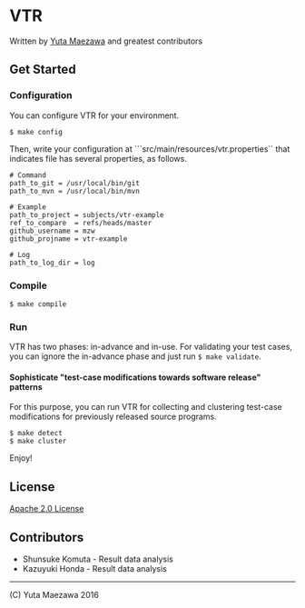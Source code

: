 # VTR
Written by [Yuta Maezawa](mailto:maezawa@nii.ac.jp) and greatest contributors

## Get Started

### Configuration
You can configure VTR for your environment.
```
$ make config
```
Then, write your configuration at ```src/main/resources/vtr.properties``
that indicates file has several properties, as follows.
```
# Command
path_to_git = /usr/local/bin/git
path_to_mvn = /usr/local/bin/mvn

# Example
path_to_project = subjects/vtr-example
ref_to_compare	= refs/heads/master
github_username = mzw
github_projname = vtr-example

# Log
path_to_log_dir = log
```

### Compile
```
$ make compile
```

### Run
VTR has two phases: in-advance and in-use.
For validating your test cases, you can ignore the in-advance phase and just run ```$ make validate```.

#### Sophisticate "test-case modifications towards software release" patterns
For this purpose, you can run VTR for collecting and clustering test-case modifications for previously released source programs.
```
$ make detect
$ make cluster
```

Enjoy!

## License
[Apache 2.0 License](http://www.apache.org/licenses/LICENSE-2.0)

## Contributors
* Shunsuke Komuta - Result data analysis
* Kazuyuki Honda - Result data analysis

----
(C) Yuta Maezawa 2016
